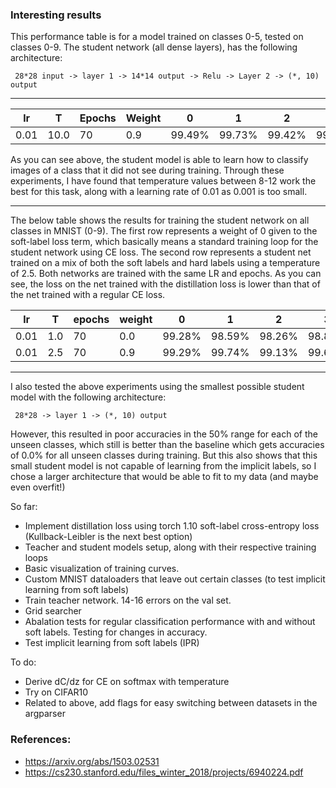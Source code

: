 ### Interesting results
This performance table is for a model trained on classes 0-5, tested on classes 0-9. The student network (all dense layers), has the following architecture:

``` 28*28 input -> layer 1 -> 14*14 output -> Relu -> Layer 2 -> (*, 10) output```

---
|  lr | T  | Epochs  | Weight  | 0  |  1 | 2  |  3 |  4 |  5 | 6  | 7  | 8  | 9  |
|---|---|---|---|---|---|---|---|---|---|---|---|---|---|
|  0.01 | 10.0  | 70  | 0.9  | 99.49%| 99.73% | 99.42% | 99.60% | 99.6% | 99.1% | 98.64% | 96% | 97.33% | 97.23% |

As you can see above, the student model is able to learn how to classify images of a class that it did not see during training. Through these experiments, I have found that temperature values between 8-12 work the best for this task, along with a learning rate of 0.01 as 0.001 is too small.

---
The below table shows the results for training the student network on all classes in MNIST (0-9). The first row represents a weight of 0 given to the soft-label loss term, which basically means a standard training loop for the student network using CE loss. The second row represents a student net trained on a mix of both the soft labels and hard labels using a temperature of 2.5. Both networks are trained with the same LR and epochs. As you can see, the loss on the net trained with the distillation loss is lower than that of the net trained with a regular CE loss. 

|lr|T|epochs|weight|0|1|2|3|4|5|6|7|8|9|
|---|---|---|---|---|---|---|---|---|---|---|---|---|---|
|0.01|1.0|70|0.0|99.28%|98.59%|98.26%|98.81%|96.74%|95.29%|97.91%|97.86%|95.69%|97.03%|
|0.01|2.5|70|0.9|99.29%|99.74%|99.13%|99.60%|99.19%|98.77%|99.27%|98.83%|98.97%|98.32%|

----

I also tested the above experiments using the smallest possible student model with the following architecture:

``` 28*28 -> layer 1 -> (*, 10) output```

However, this resulted in poor accuracies in the 50% range for each of the unseen classes, which still is better than the baseline which gets accuracies of 0.0% for all unseen classes during training. But this also shows that this small student model is not capable of learning from the implicit labels, so I chose a larger architecture that would be able to fit to my data (and maybe even overfit!)


So far:

- Implement distillation loss using torch 1.10 soft-label cross-entropy loss (Kullback-Leibler is the next best option)
- Teacher and student models setup, along with their respective training loops
- Basic visualization of training curves.
- Custom MNIST dataloaders that leave out certain classes (to test implicit learning from soft labels)
- Train teacher network. 14-16 errors on the val set.  
- Grid searcher
- Abalation tests for regular classification performance with and without soft labels. Testing for changes in accuracy. 
- Test implicit learning from soft labels (IPR)

To do:
- Derive dC/dz for CE on softmax with temperature
- Try on CIFAR10
- Related to above, add flags for easy switching between datasets in the argparser 

### References: 
- https://arxiv.org/abs/1503.02531
- https://cs230.stanford.edu/files_winter_2018/projects/6940224.pdf 
